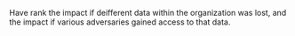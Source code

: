 Have rank the impact if deifferent data within the organization was lost, and the impact if various adversaries gained access to that data.
